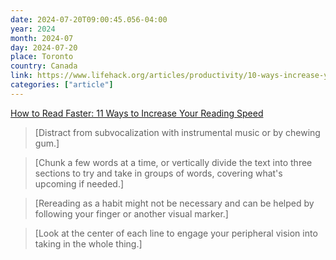 ```yaml
---
date: 2024-07-20T09:00:45.056-04:00
year: 2024
month: 2024-07
day: 2024-07-20
place: Toronto
country: Canada
link: https://www.lifehack.org/articles/productivity/10-ways-increase-your-reading-speed.html#1-stop-the-inner-monologue
categories: ["article"]
---
```

[How to Read Faster: 11 Ways to Increase Your Reading Speed](https://www.lifehack.org/articles/productivity/10-ways-increase-your-reading-speed.html#1-stop-the-inner-monologue)

> [Distract from subvocalization with instrumental music or by chewing gum.]

> [Chunk a few words at a time, or vertically divide the text into three sections to try and take in groups of words, covering what's upcoming if needed.]

> [Rereading as a habit might not be necessary and can be helped by following your finger or another visual marker.]

> [Look at the center of each line to engage your peripheral vision into taking in the whole thing.]
